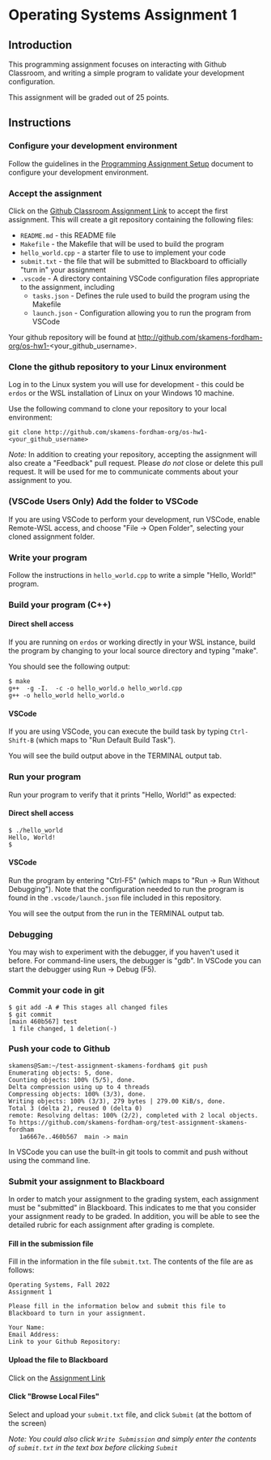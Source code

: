 # Operating Systems Assignment 1

## Introduction

This programming assignment focuses on interacting with Github Classroom, and writing a simple program to validate your development configuration.

This assignment will be graded out of 25 points.

## Instructions
### Configure your development environment
Follow the guidelines in the [Programming Assignment Setup](https://docs.google.com/document/d/1lHtKhu-f2EiWcJhHt3aGLr5e0bN1lyeKXfYha4J3WK8/edit?usp=sharing) document to configure your development environment.
### Accept the assignment
Click on the [Github Classroom Assignment Link](https://classroom.github.com/a/LKQPHlfJ) to accept the first assignment. This will create a git repository containing the following files:
* `README.md` - this README file
* `Makefile` - the Makefile that will be used to build the program
* `hello_world.cpp` - a starter file to use to implement your code
* `submit.txt` - the file that will be submitted to Blackboard to officially "turn in" your assignment
* `.vscode` - A directory containing VSCode configuration files appropriate to the assignment, including
  *  `tasks.json` - Defines the rule used to build the program using the Makefile
  *  `launch.json` - Configuration allowing you to run the program from VSCode

Your github repository will be found at http://github.com/skamens-fordham-org/os-hw1-<your_github_username>.
### Clone the github repository to your Linux environment
Log in to the Linux system you will use for development - this could be `erdos` or the WSL installation of Linux on your Windows 10 machine.

Use the following command to clone your repository to your local environment:

```
git clone http://github.com/skamens-fordham-org/os-hw1-<your_github_username>
```

*Note:* In addition to creating your repository, accepting the assignment will also create a "Feedback" pull request. Please _do not_ close or delete this pull request. It will be used for me to communicate comments about your assignment to you. 

### (VSCode Users Only) Add the folder to VSCode
If you are using VSCode to perform your development, run VSCode, enable Remote-WSL access, and choose "File -> Open Folder", selecting your cloned assignment folder.

### Write your program
Follow the instructions in `hello_world.cpp` to write a simple "Hello, World!" program.

### Build your program (C++)
#### Direct shell access
If you are running on `erdos` or working directly in your WSL instance, build the program by changing to your local source directory and typing "make". 

You should see the following output:
```
$ make
g++  -g -I.  -c -o hello_world.o hello_world.cpp
g++ -o hello_world hello_world.o
```
#### VSCode
If you are using VSCode, you can execute the build task by typing `Ctrl-Shift-B` (which maps to "Run Default Build Task"). 

You will see the build output above in the TERMINAL output tab.

### Run your program
Run your program to verify that it prints "Hello, World!" as expected:

#### Direct shell access
```
$ ./hello_world
Hello, World!
$
```
#### VSCode
Run the program by entering "Ctrl-F5" (which maps to "Run -> Run Without Debugging"). Note that the configuration needed to run the program is found in the `.vscode/launch.json` file included in this repository.

You will see the output from the run in the TERMINAL output tab.

### Debugging
You may wish to experiment with the debugger, if you haven't used it before. For command-line users, the debugger is "gdb". In VSCode you can start the debugger using Run -> Debug (F5). 

### Commit your code in git

```
$ git add -A # This stages all changed files
$ git commit
[main 460b567] test
 1 file changed, 1 deletion(-)
```

### Push your code to Github

```
skamens@Sam:~/test-assignment-skamens-fordham$ git push
Enumerating objects: 5, done.
Counting objects: 100% (5/5), done.
Delta compression using up to 4 threads
Compressing objects: 100% (3/3), done.
Writing objects: 100% (3/3), 279 bytes | 279.00 KiB/s, done.
Total 3 (delta 2), reused 0 (delta 0)
remote: Resolving deltas: 100% (2/2), completed with 2 local objects.
To https://github.com/skamens-fordham-org/test-assignment-skamens-fordham
   1a6667e..460b567  main -> main
```
In VSCode you can use the built-in git tools to commit and push without using the command line.

### Submit your assignment to Blackboard
In order to match your assignment to the grading system, each assignment must be "submitted" in Blackboard. This indicates to me that you consider your assignment ready to be graded. In addition, you will be able to see the detailed rubric for each assignment after grading is complete.

#### Fill in the submission file
Fill in the information in the file `submit.txt`. The contents of the file are as follows:

```
Operating Systems, Fall 2022
Assignment 1

Please fill in the information below and submit this file to Blackboard to turn in your assignment.

Your Name:
Email Address:
Link to your Github Repository: 
```
#### Upload the file to Blackboard
Click on the [Assignment Link](https://fordham.blackboard.com/ultra/courses/_6166419_1/outline/assessment/test/_4614950_1?courseId=_6166419_1&gradeitemView=details)

#### Click "Browse Local Files"

Select and upload your `submit.txt` file, and click `Submit` (at the bottom of the screen)

_Note: You could also click `Write Submission` and simply enter the contents of `submit.txt` in the text box before clicking `Submit`_



